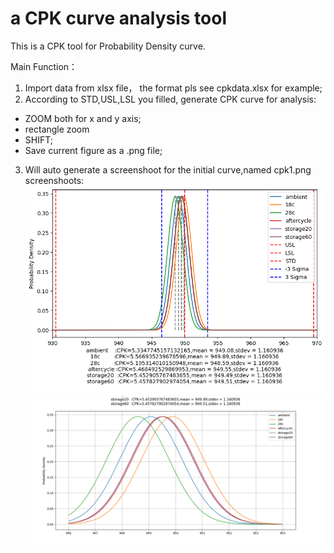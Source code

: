 # a CPK curve analysis tool
This is a CPK tool for Probability Density curve.

Main Function：
1. Import data from xlsx file， the format pls see cpkdata.xlsx for example;
2. According to STD,USL,LSL you filled, generate CPK curve for analysis:
  - ZOOM both for x and y axis;
  - rectangle zoom
  - SHIFT;
  - Save current figure as a .png file;
  
3. Will auto generate a screenshoot for the initial curve,named cpk1.png
screenshoots:
![Auto Generated picture:](https://github.com/cyber211/CPKTool/blob/master/cpk1.png)
![Save as picture:](https://github.com/cyber211/CPKTool/blob/master/image.png)

